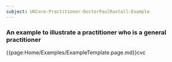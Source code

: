 ```yaml
---
subject: UKCore-Practitioner-DoctorPaulRastall-Example
---
```

### An example to illustrate a practitioner who is a general practitioner

{{page:Home/Examples/ExampleTemplate.page.md}}cvc